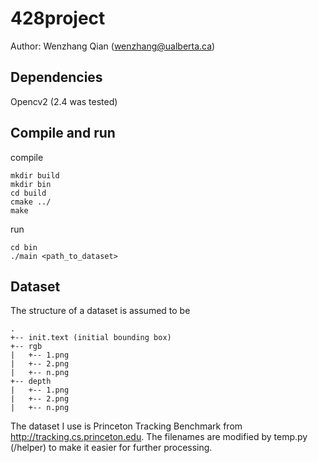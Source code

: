 # 428project
Author: Wenzhang Qian (wenzhang@ualberta.ca)

## Dependencies
Opencv2 (2.4 was tested)

## Compile and run
compile
```commandline
mkdir build
mkdir bin
cd build
cmake ../
make
```

run
```commandline
cd bin
./main <path_to_dataset>
```


## Dataset
The structure of a dataset is assumed to be
```
.
+-- init.text (initial bounding box)
+-- rgb
|   +-- 1.png
|   +-- 2.png
|   +-- n.png
+-- depth
|   +-- 1.png
|   +-- 2.png
|   +-- n.png
```
The dataset I use is Princeton Tracking Benchmark from http://tracking.cs.princeton.edu.
The filenames are modified by temp.py (/helper) to make it easier for further processing.